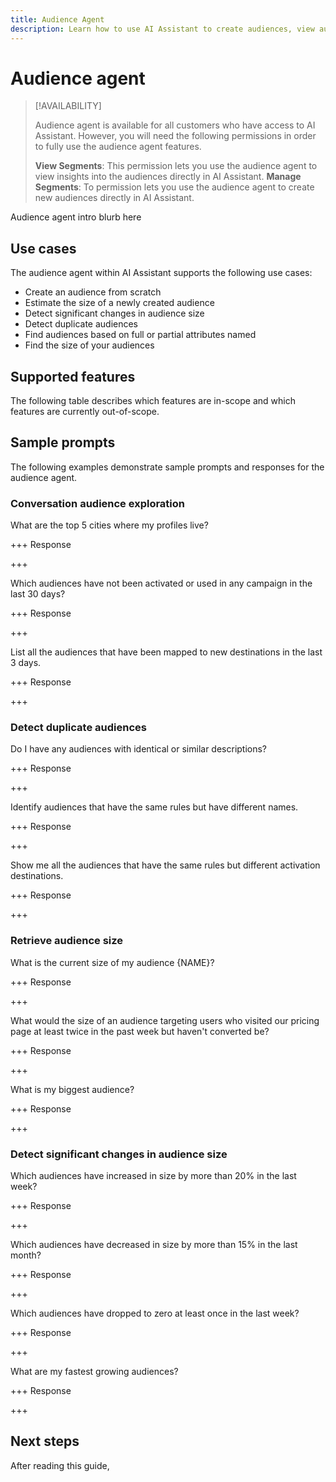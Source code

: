 ```yaml
---
title: Audience Agent
description: Learn how to use AI Assistant to create audiences, view audience changes, detect duplicate audiences, and view audience insights.
---
```


# Audience agent

>[!AVAILABILITY]
>
>Audience agent is available for all customers who have access to AI Assistant. However, you will need the following permissions in order to fully use the audience agent features.
>
>**View Segments**: This permission lets you use the audience agent to view insights into the audiences directly in AI Assistant.
>**Manage Segments**: To permission lets you use the audience agent to create new audiences directly in AI Assistant.

Audience agent intro blurb here

## Use cases

The audience agent within AI Assistant supports the following use cases:

- Create an audience from scratch
- Estimate the size of a newly created audience
- Detect significant changes in audience size
- Detect duplicate audiences
- Find audiences based on full or partial attributes named
- Find the size of your audiences

## Supported features

The following table describes which features are in-scope and which features are currently out-of-scope.

## Sample prompts

The following examples demonstrate sample prompts and responses for the audience agent.

### Conversation audience exploration

What are the top 5 cities where my profiles live?

+++ Response

+++

Which audiences have not been activated or used in any campaign in the last 30 days?

+++ Response

+++

List all the audiences that have been mapped to new destinations in the last 3 days.

+++ Response

+++

### Detect duplicate audiences

Do I have any audiences with identical or similar descriptions?

+++ Response

+++

Identify audiences that have the same rules but have different names.

+++ Response

+++

Show me all the audiences that have the same rules but different activation destinations.

+++ Response

+++

### Retrieve audience size

What is the current size of my audience {NAME}?

+++ Response

+++

What would the size of an audience targeting users who visited our pricing page at least twice in the past week but haven't converted be?

+++ Response

+++

What is my biggest audience?

+++ Response

+++

### Detect significant changes in audience size

Which audiences have increased in size by more than 20% in the last week?

+++ Response

+++

Which audiences have decreased in size by more than 15% in the last month?

+++ Response

+++

Which audiences have dropped to zero at least once in the last week?

+++ Response


+++

What are my fastest growing audiences?

+++ Response

+++

## Next steps

After reading this guide, 